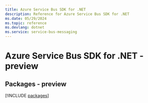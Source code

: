 ```yaml
---
title: Azure Service Bus SDK for .NET
description: Reference for Azure Service Bus SDK for .NET
ms.date: 05/29/2024
ms.topic: reference
ms.devlang: dotnet
ms.service: service-bus-messaging
---
```

# Azure Service Bus SDK for .NET - preview
## Packages - preview
[!INCLUDE [packages](service-bus-index.md)]